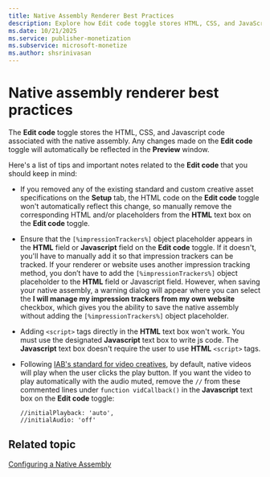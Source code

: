 ```yaml
---
title: Native Assembly Renderer Best Practices
description: Explore how Edit code toggle stores HTML, CSS, and JavaScript for native assembly. Changes auto-reflect in the Preview window.
ms.date: 10/21/2025
ms.service: publisher-monetization
ms.subservice: microsoft-monetize
ms.author: shsrinivasan
---
```


# Native assembly renderer best practices

The **Edit code** toggle stores the HTML, CSS, and Javascript code associated with the native assembly. Any changes made on the **Edit code** toggle will automatically be reflected in the **Preview** window.

Here's a list of tips and important notes related to the **Edit code** that you should keep in mind:

- If you removed any of the existing standard and custom creative asset specifications on the **Setup** tab, the HTML code on the **Edit code** toggle won't automatically reflect this change, so manually remove the corresponding HTML and/or placeholders from the **HTML** text box on the **Edit code** toggle.
- Ensure that the `[%impressionTrackers%]` object placeholder appears in the **HTML** field or **Javascript** field on the **Edit code** toggle. If it doesn't, you'll have to manually add it so that impression trackers can be tracked. If your renderer or website uses another impression tracking method, you don’t have to add the `[%impressionTrackers%]` object placeholder to the **HTML** field or Javascript field. However, when saving your native assembly, a warning dialog will appear where you can select the **I will manage my impression trackers from my own website** checkbox, which gives you the ability to save the native assembly without adding the `[%impressionTrackers%]` object placeholder.
- Adding `<script>` tags directly in the **HTML** text box won't work. You must use the designated **Javascript** text box to write js code. The **Javascript** text box doesn't require the user to use **HTML** `<script>` tags.
- Following [IAB's standard for video creatives](https://www.iab.com/wp-content/uploads/2017/08/IABNewAdPortfolio_FINAL_2017.pdf#page=20), by default, native videos will play when the user clicks the play button. If you want the video to play automatically with the audio muted, remove the `//` from these commented lines under `function vidCallback()` in the **Javascript** text box on the **Edit code** toggle:
  
  ```
  //initialPlayback: 'auto',
  //initialAudio: 'off'
  ```

## Related topic

[Configuring a Native Assembly](configuring-a-native-assembly.md)

